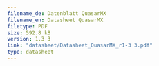```yaml
---
filename_de: Datenblatt QuasarMX
filename_en: Datasheet QuasarMX
filetype: PDF
size: 592.8 kB
version: 1.3 3
link: "datasheet/Datasheet_QuasarMX_r1-3 3.pdf"
type: datasheet
---
```

